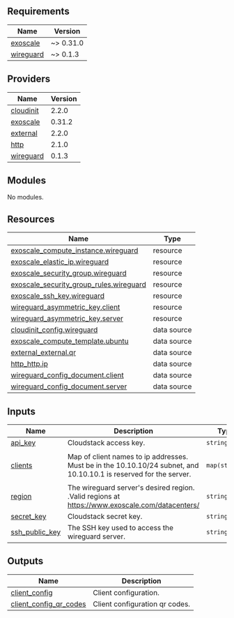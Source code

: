 ## Requirements

| Name | Version |
|------|---------|
| <a name="requirement_exoscale"></a> [exoscale](#requirement\_exoscale) | ~> 0.31.0 |
| <a name="requirement_wireguard"></a> [wireguard](#requirement\_wireguard) | ~> 0.1.3 |

## Providers

| Name | Version |
|------|---------|
| <a name="provider_cloudinit"></a> [cloudinit](#provider\_cloudinit) | 2.2.0 |
| <a name="provider_exoscale"></a> [exoscale](#provider\_exoscale) | 0.31.2 |
| <a name="provider_external"></a> [external](#provider\_external) | 2.2.0 |
| <a name="provider_http"></a> [http](#provider\_http) | 2.1.0 |
| <a name="provider_wireguard"></a> [wireguard](#provider\_wireguard) | 0.1.3 |

## Modules

No modules.

## Resources

| Name | Type |
|------|------|
| [exoscale_compute_instance.wireguard](https://registry.terraform.io/providers/exoscale/exoscale/latest/docs/resources/compute_instance) | resource |
| [exoscale_elastic_ip.wireguard](https://registry.terraform.io/providers/exoscale/exoscale/latest/docs/resources/elastic_ip) | resource |
| [exoscale_security_group.wireguard](https://registry.terraform.io/providers/exoscale/exoscale/latest/docs/resources/security_group) | resource |
| [exoscale_security_group_rules.wireguard](https://registry.terraform.io/providers/exoscale/exoscale/latest/docs/resources/security_group_rules) | resource |
| [exoscale_ssh_key.wireguard](https://registry.terraform.io/providers/exoscale/exoscale/latest/docs/resources/ssh_key) | resource |
| [wireguard_asymmetric_key.client](https://registry.terraform.io/providers/OJFord/wireguard/latest/docs/resources/asymmetric_key) | resource |
| [wireguard_asymmetric_key.server](https://registry.terraform.io/providers/OJFord/wireguard/latest/docs/resources/asymmetric_key) | resource |
| [cloudinit_config.wireguard](https://registry.terraform.io/providers/hashicorp/cloudinit/latest/docs/data-sources/config) | data source |
| [exoscale_compute_template.ubuntu](https://registry.terraform.io/providers/exoscale/exoscale/latest/docs/data-sources/compute_template) | data source |
| [external_external.qr](https://registry.terraform.io/providers/hashicorp/external/latest/docs/data-sources/external) | data source |
| [http_http.ip](https://registry.terraform.io/providers/hashicorp/http/latest/docs/data-sources/http) | data source |
| [wireguard_config_document.client](https://registry.terraform.io/providers/OJFord/wireguard/latest/docs/data-sources/config_document) | data source |
| [wireguard_config_document.server](https://registry.terraform.io/providers/OJFord/wireguard/latest/docs/data-sources/config_document) | data source |

## Inputs

| Name | Description | Type | Default | Required |
|------|-------------|------|---------|:--------:|
| <a name="input_api_key"></a> [api\_key](#input\_api\_key) | Cloudstack access key. | `string` | n/a | yes |
| <a name="input_clients"></a> [clients](#input\_clients) | Map of client names to ip addresses. Must be in the 10.10.10/24 subnet, and 10.10.10.1 is reserved for the server. | `map(string)` | <pre>{<br>  "default": "10.10.10.2"<br>}</pre> | no |
| <a name="input_region"></a> [region](#input\_region) | The wireguard server's desired region. .Valid regions at https://www.exoscale.com/datacenters/ | `string` | n/a | yes |
| <a name="input_secret_key"></a> [secret\_key](#input\_secret\_key) | Cloudstack secret key. | `string` | n/a | yes |
| <a name="input_ssh_public_key"></a> [ssh\_public\_key](#input\_ssh\_public\_key) | The SSH key used to access the wireguard server. | `string` | n/a | yes |

## Outputs

| Name | Description |
|------|-------------|
| <a name="output_client_config"></a> [client\_config](#output\_client\_config) | Client configuration. |
| <a name="output_client_config_qr_codes"></a> [client\_config\_qr\_codes](#output\_client\_config\_qr\_codes) | Client configuration qr codes. |
